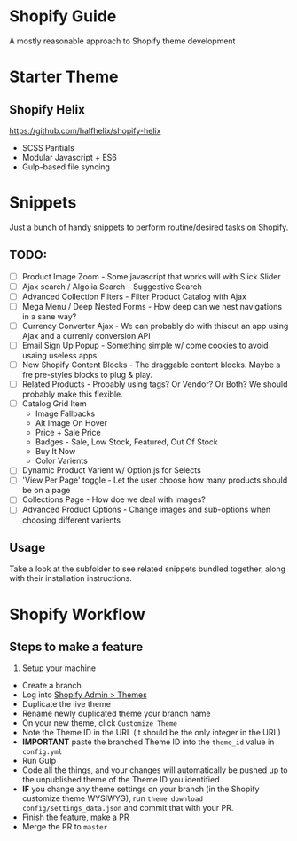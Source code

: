
# Shopify Guide

A mostly reasonable approach to Shopify theme development

# Starter Theme

## Shopify Helix
https://github.com/halfhelix/shopify-helix

- SCSS Paritials
- Modular Javascript + ES6
- Gulp-based file syncing

# Snippets

Just a bunch of handy snippets to perform routine/desired tasks on Shopify.

## TODO:

- [ ] Product Image Zoom - Some javascript that works will with Slick Slider
- [ ] Ajax search / Algolia Search - Suggestive Search
- [ ] Advanced Collection Filters - Filter Product Catalog with Ajax
- [ ] Mega Menu / Deep Nested Forms - How deep can we nest navigations in a sane way?
- [ ] Currency Converter Ajax - We can probably do with thisout an app using Ajax and a currenly conversion API
- [ ] Email Sign Up Popup - Something simple w/ come cookies to avoid usaing useless apps.
- [ ] New Shopify Content Blocks - The draggable content blocks. Maybe a fre pre-styles blocks to plug & play.
- [ ] Related Products - Probably using tags? Or Vendor? Or Both? We should probably make this flexible.
- [ ] Catalog Grid Item
   - Image Fallbacks
   - Alt Image On Hover
   - Price + Sale Price
   - Badges - Sale, Low Stock, Featured, Out Of Stock
   - Buy It Now
   - Color Varients
- [ ] Dynamic Product Varient w/ Option.js for Selects
- [ ] 'View Per Page' toggle - Let the user choose how many products should be on a page
- [ ] Collections Page - How doe we deal with images?
- [ ] Advanced Product Options - Change images and sub-options when choosing different varients

## Usage

Take a look at the subfolder to see related snippets bundled together, along with their installation instructions.

# Shopify Workflow

## Steps to make a feature

1. Setup your machine
* Create a branch
* Log into [Shopify Admin > Themes](https://YOUR_DOMAIN.myshopify.com/admin/themes)
* Duplicate the live theme
* Rename newly duplicated theme your branch name
* On your new theme, click `Customize Theme`
* Note the Theme ID in the URL (it should be the only integer in the URL)
* **IMPORTANT** paste the branched Theme ID into the `theme_id` value in `config.yml`
* Run Gulp
* Code all the things, and your changes will automatically be pushed up to the unpublished theme of the Theme ID you identified
* **IF** you change any theme settings on your branch (in the Shopify customize theme WYSIWYG), run `theme download config/settings_data.json` and commit that with your PR.
* Finish the feature, make a PR
* Merge the PR to `master`
